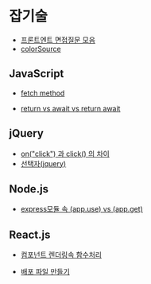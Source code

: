 # 잡기술

- [프론트엔트 면접질문 모음](https://realmojo.tistory.com/300)
- [colorSource](https://yeun.github.io/open-color/)

## JavaScript
- [fetch method](https://velog.io/@eunjin/JavaScript-fetch-%ED%95%A8%EC%88%98-%EC%93%B0%EB%8A%94-%EB%B2%95-fetch-%ED%95%A8%EC%88%98%EB%A1%9C-HTTP-%EC%9A%94%EC%B2%AD%ED%95%98%EB%8A%94-%EB%B2%95
)

- [return vs await vs return await](https://ooeunz.tistory.com/47
)
## jQuery
- [on("click") 과 click() 의 차이](https://lookingfor.tistory.com/m/entry/JQuery-%ED%81%B4%EB%A6%AD-%EC%9D%B4%EB%B2%A4%ED%8A%B8-onclick-%EA%B3%BC-click-%EC%9D%98-%EC%B0%A8%EC%9D%B4)
- [선택자(jquery)](https://velog.io/@godkimchichi/Javascript-13-jQuery-Selectors)

## Node.js
- [express모듈 속 (app.use) vs (app.get)](https://www.inflearn.com/questions/383198)

## React.js
- [컴포넌트 렌더링속 함수처리](https://react.vlpt.us/basic/14-array-remove.html)

- [배포 파일 만들기](https://gocoder.tistory.com/2190)

